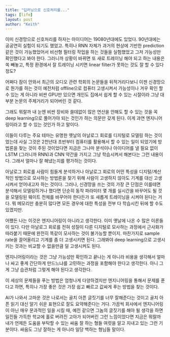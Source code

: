 ```yaml
---
title: "딥러닝으로 신호처리를..."
tags: [life]
layout: post
author: "Keith"
---
```


이미 신경망으로 신호처리를 하자는 아이디어는 19080년대에도 있었다. 90년대에는 공공연히 실험이 되기도 했었고. 특히나 RNN 자체가 과거의 현상에 기반한 prediction 같은 것이 가능했었어서 비선형 필터링 작업을 하는 것들을 실험했었고 그저 가능성만 확인했다고 봐야 한다. 그러니까 상황이 바뀌면 또 새로 트레이닝 해야 되고 하는 내용은 쏙 빼놓고, 특정 환경에서 잘 트레이닝 시키면 linear filter가 못하는 것도 잘 할 수 있다 정도?

어쩌다 잠이 안와서 최근의 오디오 관련 학회의 논문들을 뒤적거리다보니 이젠 신경망으로 뭔가를 하는 것이 예전처럼 offline으로 컴퓨터 고생시켜서 가능성이나 겨우 확인 할 수 있는 게 아니라 비싼 GPU만 있으면 개인도 집에서 쉽게 할 수 있는 시절이라 그냥 대부분 논문의 주제거리가 되어버린 것 같다.

그래도 뭐랄까 내 눈엔 비싼 장비와 쓸데없이 많은 연산을 안해도 할 수 있는 것을 꼭 deep learning으로 풀어가야 되는 것인가 하는 의문만 갖게 된다. 이게 과연 엔지니어링이라고 할 수 있는 것인가 하고 말이다.

이들이 다루는 주요 테마는 유명한 옛날의 아날로그 회로를 디지털로 모델링 하는 것이었는데 사실 그것은 2천년대 초반부터 컴퓨터를 활용해서 할 수 있는 일이 되었기에 방법론을 찾는 것이 주된 것이었다면 지금은 그나마 분석이나 아이디어를 낼 필요 없이 LSTM (그러니까 RNN)과 CNN 약간을 가지고 그냥 학습시켜서 해본다는 그런 내용이다. 그래서 얼마나 잘 해냈는지를 평가하는 것이다.

아날로그 회로를 사람이 힘들게 분석하거나 아날로그 회로의 어떤 특성을 디지털/계산적인 방법으로 모사하는 방법론을 찾기 위해 사람이 고생하지 않아도 기계를 대신 고생시켜서 얻어내고자 하는 것이다. 그러나, 신경망을 쓰는 것의 가장 큰 단점은 이를테면 분석해서 모델링하거나 했다면 단순히 동작 파라미터 몇 개를 실시간을 바꾸어도 될 것을 모델링된 웨이트 전체를 바꾸어야 한다든가 또 새롭게 트레이닝을 시켜야 된다는 거다. 뭐 메모리만 충분히 많다면 모든 경우에 대한 특성을 전부 다 학습시킨 뒤에 할 수도 있겠지만.

어쨌든 나는 이것은 엔지니어링이 아니라고 생각한다. 이미 옛날에 나온 수 많은 이론들이 있다. 다만 아날로그 회로를 전혀 성질이 다른 디지털로 모사하는 과정에서 근사화가 따라붙기 때문에 완전히 똑같이 모사하는 것이 불가능할 뿐이지. 마찬가지로 sample rate을 끌어올리고 기계를 좀 더 고생시키면 된다. 그래봐야 deep learning으로 고생시키는 것과는 비교할 수 없을만큼 덜 고생시켜도 된다. 

엔지니어링이라는 것은 그냥 가능성만 확인하고 끝나는 게 아니라 비용을 생각해서 얼마나 싸고 좋게 간단하게 만드느냐를 고민하는 과정을 포함해야 한다고 생각한다. 아니 그게 그냥 습관처럼 그렇게 해야 된다고 생각한다.

이 세상의 문제들을 푸는 방법은 엄청나게 다양하겠지만 엔지니어링을 통해서 문제를 푼다고 하면, 특히나 가장 좋은 것은 가장 쉽고 빠르고 값싸게 푸는 방법을 찾는 것이다. 

AI가 나와서 고마운 것은 나로서는 골치 아픈 글짓기를 너무 잘해준다는 것이고 골치 아픈 읽기 대신 알기 쉬운 표현으로 잘도 요약해준다는 거다. 가끔씩 회사에서 엔지니어링이 아닌 매우 문과적인 일을 시킬 때, 예전 같으면 그놈의 글짓기를 해야 될 생각을 하면 일진들 가득한 학교에 홀로 버려진 고아가 되어버린 그런 느낌이었다면 지금은 뭐랄까 내가 언제든 도움을 부탁할 수 있는 싸움 잘 하는 형들 여럿을 알고 지내고 있는 그런 기분이다. 싸움도 그냥 잘하는 게 아니라 일당 백하는 형님들 말이다.



